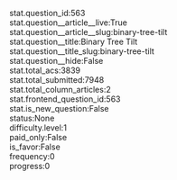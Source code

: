stat.question_id:563  
stat.question__article__live:True  
stat.question__article__slug:binary-tree-tilt  
stat.question__title:Binary Tree Tilt  
stat.question__title_slug:binary-tree-tilt  
stat.question__hide:False  
stat.total_acs:3839  
stat.total_submitted:7948  
stat.total_column_articles:2  
stat.frontend_question_id:563  
stat.is_new_question:False  
status:None  
difficulty.level:1  
paid_only:False  
is_favor:False  
frequency:0  
progress:0  
